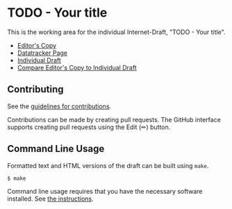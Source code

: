 # TODO - Your title

This is the working area for the individual Internet-Draft, "TODO - Your title".

* [Editor's Copy](https://lamps-wg.github.io/certificatediscovery/draft-ietf-lamps-certdiscovery.html)
* [Datatracker Page](https://datatracker.ietf.org/doc/draft-ietf-lamps-certdiscovery)
* [Individual Draft](https://datatracker.ietf.org/doc/html/draft-ietf-lamps-certdiscovery)
* [Compare Editor's Copy to Individual Draft](https://lamps-wg.github.io/certificatediscovery/#go.draft-ietf-lamps-certdiscovery.diff)


## Contributing

See the
[guidelines for contributions](https://github.com/lamps-wg/certificatediscovery/blob/main/CONTRIBUTING.md).

Contributions can be made by creating pull requests.
The GitHub interface supports creating pull requests using the Edit (✏) button.


## Command Line Usage

Formatted text and HTML versions of the draft can be built using `make`.

```sh
$ make
```

Command line usage requires that you have the necessary software installed.  See
[the instructions](https://github.com/martinthomson/i-d-template/blob/main/doc/SETUP.md).

